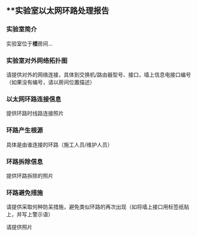 ## **实验室以太网环路处理报告


### 实验室简介

实验室位于**楼**房间...

### 实验室对外网络拓扑图

请提供对外的网络连接，具体到交换机/路由器型号、接口，墙上信息电接口编号（如果没有编号，请以房间位置描述）

### 以太网环路连接信息

提供环路时线路连接照片

### 环路产生根源

具体是由谁连接的环路（施工人员/维护人员）

### 环路拆除信息

提供环路拆除的照片

### 环路避免措施

请提供采取何种防呆措施，避免类似环路的再次出现（如将墙上接口用标签纸贴上，并写上警示语）

请提供照片
